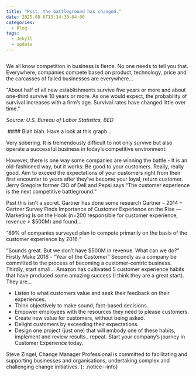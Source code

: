 ```yaml
---
title: "Psst, the battleground has changed."
date: 2025-08-6T15:34:30-04:00
categories:
  - Blog
tags:
  - Jekyll
  - update
---
```


<img src="{{ '/assets/images/war-zone.jpeg' | relative_url }}" alt="" itemprop="image" class="u-photo">


We all know competition in business is fierce. No one needs to tell you that. Everywhere, companies compete based on product, technology, price and the carcasses of failed businesses are everywhere...

"About half of all new establishments survive five years or more and about one-third survive 10 years or more. As one would expect, the probability of survival increases with a firm’s age. Survival rates have changed little over time.”

*Source: U.S. Bureau of Labor Statistics, BED*

<img src="{{ '/assets/images/1520064435899.jpeg' | relative_url }}" alt="" itemprop="image" class="u-photo">
#### Blah blah. Have a look at this graph…


Very sobering.  It is tremendously difficult to not only survive but also operate a successful business in  today’s competitive environment.

However, there is one way some companies are winning the battle - It is an old-fashioned way, but it works: Be good to your customers. Really, really good. Aim to exceed the expectations of your customers right from their first encounter to years after they’ve become your loyal, return customer. Jerry Gregoire former CIO of Dell and Pepsi says “The customer experience is the next competitive battleground.”  

Psst this isn’t a secret. Gartner has done some research Gartner – 2014 – Gartner Survey Finds Importance of Customer Experience on the Rise — Marketing Is on the Hook (n=200 responsible for customer experience, revenue > $500M) and found...

“89% of companies surveyed plan to compete primarily on the basis of the customer experience by 2016 “

“Sounds great.  But we don’t have $500M in revenue.  What can we do?” Firstly Make 2016 - “Year of the Customer” Secondly as a company be committed to the process of becoming a customer-centric business. Thirdly, start small… Amazon has cultivated 5 customer experience habits that have produced some amazing success (I think they are a great start). They are...

- Listen to what customers value and seek their feedback on their experiences.
- Think objectively to make sound, fact-based decisions.
- Empower employees with the resources they need to please customers.
- Create new value for customers, without being asked.
- Delight customers by exceeding their expectations.
- Design one project (just one) that will embody one of these habits, implement and review results.. repeat. Start your company’s journey in Customer Experience today.

Steve Zingel, Change Manager Professional is committed to facilitating and supporting businesses and organisations, undertaking complex and challenging change initiatives.
{: .notice--info}


